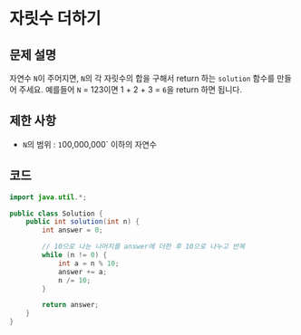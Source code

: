 # 자릿수 더하기

## 문제 설명
자연수 `N`이 주어지면, `N`의 각 자릿수의 합을 구해서 return 하는 `solution` 함수를 만들어 주세요.
예를들어 `N` = 123이면 1 + 2 + 3 = `6`을 return 하면 됩니다.

## 제한 사항
- `N`의 범위 : `1`00,000,000` 이하의 자연수

## 코드
```java
import java.util.*;

public class Solution {
    public int solution(int n) {
        int answer = 0;

        // 10으로 나눈 나머지를 answer에 더한 후 10으로 나누고 반복
        while (n != 0) {
            int a = n % 10;
            answer += a;
            n /= 10;
        }

        return answer;
    }
}
```